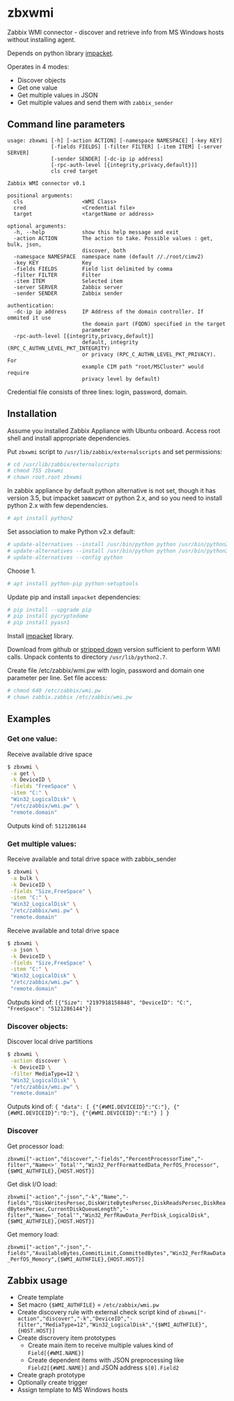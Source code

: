 # zbxwmi
Zabbix WMI connector - discover and retrieve info from MS Windows hosts without installing agent.

Depends on python library [impacket](https://github.com/CoreSecurity/impacket).

Operates in 4 modes:
* Discover objects
* Get one value
* Get multiple values in JSON
* Get multiple values and send them with `zabbix_sender`

## Command line parameters

```
usage: zbxwmi [-h] [-action ACTION] [-namespace NAMESPACE] [-key KEY]
              [-fields FIELDS] [-filter FILTER] [-item ITEM] [-server SERVER]
              [-sender SENDER] [-dc-ip ip address]
              [-rpc-auth-level [{integrity,privacy,default}]]
              cls cred target

Zabbix WMI connector v0.1

positional arguments:
  cls                   <WMI Class>
  cred                  <Credential file>
  target                <targetName or address>

optional arguments:
  -h, --help            show this help message and exit
  -action ACTION        The action to take. Possible values : get, bulk, json,
                        discover, both
  -namespace NAMESPACE  namespace name (default //./root/cimv2)
  -key KEY              Key
  -fields FIELDS        Field list delimited by comma
  -filter FILTER        Filter
  -item ITEM            Selected item
  -server SERVER        Zabbix server
  -sender SENDER        Zabbix sender

authentication:
  -dc-ip ip address     IP Address of the domain controller. If ommited it use
                        the domain part (FQDN) specified in the target
                        parameter
  -rpc-auth-level [{integrity,privacy,default}]
                        default, integrity (RPC_C_AUTHN_LEVEL_PKT_INTEGRITY)
                        or privacy (RPC_C_AUTHN_LEVEL_PKT_PRIVACY). For
                        example CIM path "root/MSCluster" would require
                        privacy level by default)
```

Credential file consists of three lines: login, password, domain.

## Installation

Assume you installed Zabbix Appliance with Ubuntu onboard. Access root shell and install appropriate dependencies.

Put `zbxwmi` script to `/usr/lib/zabbix/externalscripts` and set permissions:

```sh
# cd /usr/lib/zabbix/externalscripts
# chmod 755 zbxwmi
# chown root.root zbxwmi
```

In zabbix appliance by default python alternative is not set, though it has version 3.5, but impacket зависит от python 2.x, and so you need to install python 2.x with few dependencies.

```sh
# apt install python2
```

Set association to make Python v2.x default:

```sh
# update-alternatives --install /usr/bin/python python /usr/bin/python2.7 1
# update-alternatives --install /usr/bin/python python /usr/bin/python3.5 2
# update-alternatives --config python
```

Choose 1.

```sh
# apt install python-pip python-setuptools
```

Update pip and install `impacket` dependencies:

```sh
# pip install --upgrade pip
# pip install pycryptodome
# pip install pyasn1
```

Install [impacket](https://github.com/CoreSecurity/impacket) library.

Download from github or [stripped down](http://13hakta.ru/assets/components/fileattach/connector.php?action=web/download&ctx=web&fid=RQH0Ql9udJgAkEKRXYnvZQzaXNGOIiCz) version sufficient to perform WMI calls.
Unpack contents to directory `/usr/lib/python2.7`.

Create file /etc/zabbix/wmi.pw with login, password and domain one parameter per line. Set file access:

```sh
# chmod 640 /etc/zabbix/wmi.pw
# chown zabbix.zabbix /etc/zabbix/wmi.pw
```

## Examples

### Get one value:

Receive available drive space

```sh
$ zbxwmi \
 -a get \
 -k DeviceID \
 -fields "FreeSpace" \
 -item "C:" \
 "Win32_LogicalDisk" \
 "/etc/zabbix/wmi.pw" \
 "remote.domain"
```

Outputs kind of:
`5121286144`

### Get multiple values:

Receive available and total drive space with zabbix_sender

```sh
$ zbxwmi \
 -a bulk \
 -k DeviceID \
 -fields "Size,FreeSpace" \
 -item "C:" \
 "Win32_LogicalDisk" \
 "/etc/zabbix/wmi.pw" \
 "remote.domain"
```

Receive available and total drive space

```sh
$ zbxwmi \
 -a json \
 -k DeviceID \
 -fields "Size,FreeSpace" \
 -item "C:" \
 "Win32_LogicalDisk" \
 "/etc/zabbix/wmi.pw" \
 "remote.domain"
```

Outputs kind of:
`[{"Size": "2197918158848", "DeviceID": "C:", "FreeSpace": "5121286144"}]`

### Discover objects:

Discover local drive partitions

```sh
$ zbxwmi \
 -action discover \
 -k DeviceID \
 -filter MediaType=12 \
 "Win32_LogicalDisk" \
 "/etc/zabbix/wmi.pw" \
 "remote.domain"
```
Outputs kind of:
`{ "data": [ {"{#WMI.DEVICEID}":"C:"}, {"{#WMI.DEVICEID}":"D:"}, {"{#WMI.DEVICEID}":"E:"} ] }`

### Discover

Get processor load:

`zbxwmi["-action","discover","-fields","PercentProcessorTime","-filter","Name<>'_Total'","Win32_PerfFormattedData_PerfOS_Processor",{$WMI_AUTHFILE},{HOST.HOST}]`

Get disk I/O load:

`zbxwmi["-action","-json","-k","Name","-fields","DiskWritesPersec,DiskWriteBytesPersec,DiskReadsPersec,DiskReadBytesPersec,CurrentDiskQueueLength","-filter","Name='_Total'","Win32_PerfRawData_PerfDisk_LogicalDisk",{$WMI_AUTHFILE},{HOST.HOST}]`

Get memory load:

`zbxwmi["-action","-json","-fields","AvailableBytes,CommitLimit,CommittedBytes","Win32_PerfRawData_PerfOS_Memory",{$WMI_AUTHFILE},{HOST.HOST}]`

## Zabbix usage

* Create template
* Set macro `{$WMI_AUTHFILE}` = `/etc/zabbix/wmi.pw`
* Create discovery rule with external check script kind of
`zbxwmi["-action","discover","-k","DeviceID","-filter","MediaType=12","Win32_LogicalDisk","{$WMI_AUTHFILE}",{HOST.HOST}]`
* Create discrovery item prototypes
  * Create main item to receive multiple values kind of `Field[{#WMI.NAME}]`
  * Create dependent items with JSON preprocessing like `Field2[{#WMI.NAME}]` and JSON address `$[0].Field2`
* Create graph prototype
* Optionally create trigger
* Assign template to MS Windows hosts
